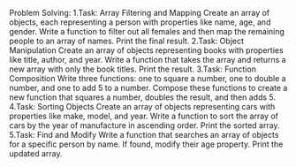 Problem Solving:
1.Task: Array Filtering and Mapping
Create an array of objects, each representing a person with properties like name, age, and gender. Write a function to filter out all females and then map the remaining people to an array of names. Print the final result.
2.Task: Object Manipulation
Create an array of objects representing books with properties like title, author, and year. Write a function that takes the array and returns a new array with only the book titles. Print the result.
3.Task: Function Composition
Write three functions: one to square a number, one to double a number, and one to add 5 to a number. Compose these functions to create a new function that squares a number, doubles the result, and then adds 5.
4.Task: Sorting Objects
Create an array of objects representing cars with properties like make, model, and year. Write a function to sort the array of cars by the year of manufacture in ascending order. Print the sorted array.
5.Task: Find and Modify
Write a function that searches an array of objects for a specific person by name. If found, modify their age property. Print the updated array.
